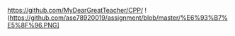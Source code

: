 https://github.com/MyDearGreatTeacher/CPP/
!(https://github.com/ase78920019/assignment/blob/master/%E6%93%B7%E5%8F%96.PNG]
